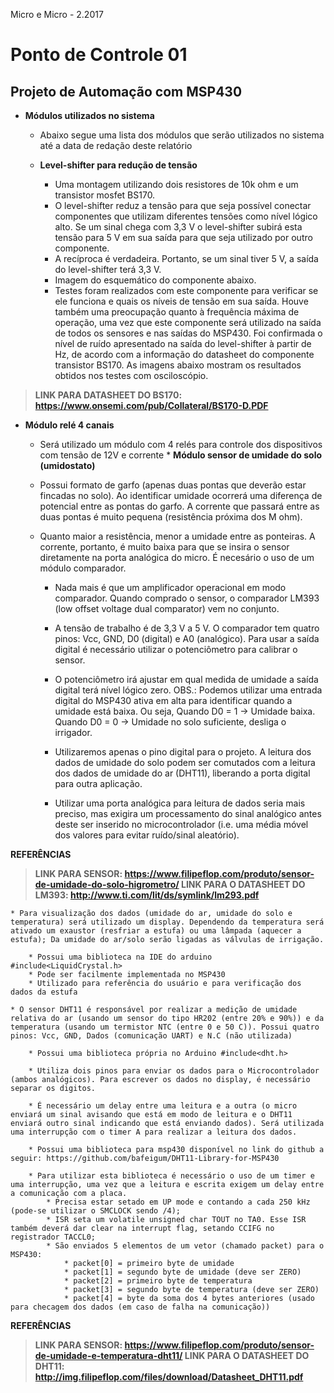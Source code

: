 Micro e Micro - 2.2017

# Ponto de Controle 01

## Projeto de Automação com MSP430

* **Módulos utilizados no sistema**
	* Abaixo segue uma lista dos módulos que serão utilizados no sistema até a data de redação deste relatório
	
	* **Level-shifter para redução de tensão**
		* Uma montagem utilizando dois resistores de 10k ohm e um transistor mosfet BS170.
		* O level-shifter reduz a tensão para que seja possível conectar componentes que utilizam diferentes tensões como nível lógico alto. Se um sinal chega com 3,3 V o level-shifter subirá esta tensão para 5 V em sua saída para que seja utilizado por outro componente.
		* A recíproca é verdadeira. Portanto, se um sinal tiver 5 V, a saída do level-shifter terá 3,3 V.
		* Imagem do esquemático do componente abaixo.
		* Testes foram realizados com este componente para verificar se ele funciona e quais os níveis de tensão em sua saída. Houve também uma preocupação quanto à frequência máxima de operação, uma vez que este componente será utilizado na saída de todos os sensores e nas saídas do MSP430. Foi confirmada o nível de ruído apresentado na saída do level-shifter à partir de Hz, de acordo com a informação do datasheet do componente transistor BS170. As imagens abaixo mostram os resultados obtidos nos testes com osciloscópio.

> **LINK PARA DATASHEET DO BS170: https://www.onsemi.com/pub/Collateral/BS170-D.PDF**

   * **Módulo relé 4 canais**
       * Será utilizado um módulo com 4 relés para controle dos dispositivos com tensão de 12V e corrente
    * **Módulo sensor de umidade do solo (umidostato)**

		* Possui formato de garfo (apenas duas pontas que deverão estar fincadas no solo). Ao identificar umidade ocorrerá uma diferença de potencial entre as pontas do garfo. A corrente que passará entre as duas pontas é muito pequena (resistência próxima dos M ohm).

		* Quanto maior a resistência, menor a umidade entre as ponteiras. A corrente, portanto, é muito baixa para que se insira o sensor diretamente na porta analógica do micro. É necesário o uso de um módulo comparador.

			* Nada mais é que um amplificador operacional em modo comparador. Quando comprado o sensor, o comparador LM393 (low offset voltage dual comparator) vem no conjunto.

			* A tensão de trabalho é de 3,3 V a 5 V. O comparador tem quatro pinos: Vcc, GND, D0 (digital) e A0 (analógico). Para usar a saída digital é necessário utilizar o potenciômetro para calibrar o sensor.

			* O potenciômetro irá ajustar em qual medida de umidade a saída digital terá nível lógico zero. OBS.: Podemos utilizar uma entrada digital do MSP430 ativa em alta para identificar quando a umidade está baixa. Ou seja, Quando D0 = 1 -> Umidade baixa. Quando D0 = 0 -> Umidade no solo suficiente, desliga o irrigador.

			* Utilizaremos apenas o pino digital para o projeto. A leitura dos dados de umidade do solo podem ser comutados com a leitura dos dados de umidade do ar (DHT11), liberando a porta digital para outra aplicação.

			* Utilizar uma porta analógica para leitura de dados seria mais preciso, mas exigira um processamento do sinal analógico antes deste ser inserido no microcontrolador (i.e. uma média móvel dos valores para evitar ruído/sinal aleatório).

**REFERÊNCIAS**
> **LINK PARA SENSOR: https://www.filipeflop.com/produto/sensor-de-umidade-do-solo-higrometro/
	LINK PARA O DATASHEET DO LM393: http://www.ti.com/lit/ds/symlink/lm293.pdf**

	* Para visualização dos dados (umidade do ar, umidade do solo e temperatura) será utilizado um display. Dependendo da temperatura será ativado um exaustor (resfriar a estufa) ou uma lâmpada (aquecer a estufa); Da umidade do ar/solo serão ligadas as válvulas de irrigação.

		* Possui uma biblioteca na IDE do arduino #include<LiquidCrystal.h>
		* Pode ser facilmente implementada no MSP430
		* Utilizado para referência do usuário e para verificação dos dados da estufa

	* O sensor DHT11 é responsável por realizar a medição de umidade relativa do ar (usando um sensor do tipo HR202 (entre 20% e 90%)) e da temperatura (usando um termistor NTC (entre 0 e 50 C)). Possui quatro pinos: Vcc, GND, Dados (comunicação UART) e N.C (não utilizada)

		* Possui uma biblioteca própria no Arduino #include<dht.h>

		* Utiliza dois pinos para enviar os dados para o Microcontrolador (ambos analógicos). Para escrever os dados no display, é necessário separar os digitos.

		* É necessário um delay entre uma leitura e a outra (o micro enviará um sinal avisando que está em modo de leitura e o DHT11 enviará outro sinal indicando que está enviando dados). Será utilizada uma interrupção com o timer A para realizar a leitura dos dados.

		* Possui uma biblioteca para msp430 disponível no link do github a seguir: https://github.com/bafeigum/DHT11-Library-for-MSP430

		* Para utilizar esta biblioteca é necessário o uso de um timer e uma interrupção, uma vez que a leitura e escrita exigem um delay entre a comunicação com a placa.
			* Precisa estar setado em UP mode e contando a cada 250 kHz (pode-se utilizar o SMCLOCK sendo /4);
			* ISR seta um volatile unsigned char TOUT no TA0. Esse ISR também deverá dar clear na interrupt flag, setando CCIFG no registrador TACCL0;
			* São enviados 5 elementos de um vetor (chamado packet) para o MSP430:
				* packet[0] = primeiro byte de umidade
				* packet[1] = segundo byte de umidade (deve ser ZERO)
				* packet[2] = primeiro byte de temperatura
				* packet[3] = segundo byte de temperatura (deve ser ZERO)
				* packet[4] = byte da soma dos 4 bytes anteriores (usado para checagem dos dados (em caso de falha na comunicação))

**REFERÊNCIAS**
> **LINK PARA SENSOR: https://www.filipeflop.com/produto/sensor-de-umidade-e-temperatura-dht11/
	LINK PARA O DATASHEET DO DHT11: http://img.filipeflop.com/files/download/Datasheet_DHT11.pdf**

